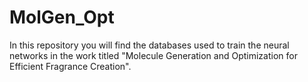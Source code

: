 # MolGen_Opt
In this repository you will find the databases used to train the neural networks in the work titled "Molecule Generation and Optimization for Efficient Fragrance Creation".
